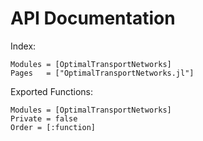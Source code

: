# API Documentation

Index:

```@autodocs
Modules = [OptimalTransportNetworks]
Pages   = ["OptimalTransportNetworks.jl"]
```

Exported Functions:

```@autodocs
Modules = [OptimalTransportNetworks]
Private = false
Order = [:function]
```

